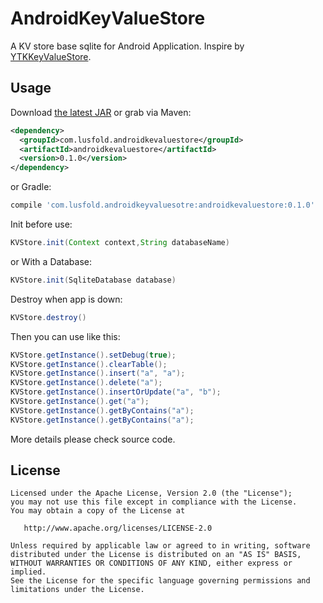 AndroidKeyValueStore
======

A KV store base sqlite for Android Application. Inspire by [YTKKeyValueStore][1].

Usage
--------

Download [the latest JAR][0] or grab via Maven:
```xml
<dependency>
  <groupId>com.lusfold.androidkevaluestore</groupId>
  <artifactId>androidkevaluestore</artifactId>
  <version>0.1.0</version>
</dependency>
```
or Gradle:
```groovy
compile 'com.lusfold.androidkeyvaluesotre:androidkevaluestore:0.1.0'
```

Init before use:  

```java  
KVStore.init(Context context,String databaseName)  
```  

or With a Database:  

```java
KVStore.init(SqliteDatabase database)
```  

Destroy when app is down:  
```java  
KVStore.destroy()  
```  

Then you can use like this:
```java
KVStore.getInstance().setDebug(true);  
KVStore.getInstance().clearTable();  
KVStore.getInstance().insert("a", "a");  
KVStore.getInstance().delete("a");  
KVStore.getInstance().insertOrUpdate("a", "b");  
KVStore.getInstance().get("a");  
KVStore.getInstance().getByContains("a");  
KVStore.getInstance().getByContains("a");  
```  

More details please check source code.

License
-------

    Licensed under the Apache License, Version 2.0 (the "License");
    you may not use this file except in compliance with the License.
    You may obtain a copy of the License at

       http://www.apache.org/licenses/LICENSE-2.0

    Unless required by applicable law or agreed to in writing, software
    distributed under the License is distributed on an "AS IS" BASIS,
    WITHOUT WARRANTIES OR CONDITIONS OF ANY KIND, either express or implied.
    See the License for the specific language governing permissions and
    limitations under the License.


 [0]: https://bintray.com/lusfold/maven/AndroidKeyValueStore/_latestVersion
 [1]: https://github.com/yuantiku/YTKKeyValueStore
